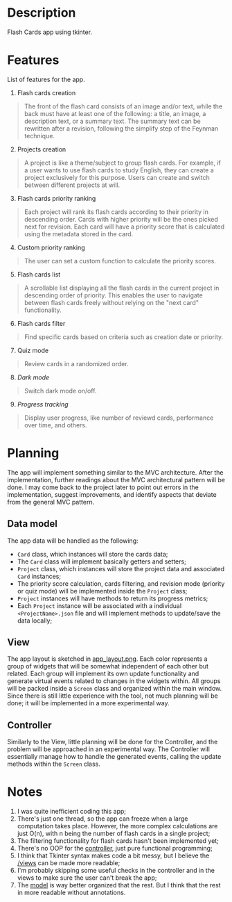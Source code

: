 # Description
Flash Cards app using tkinter.

# Features
List of features for the app.

1. Flash cards creation

> The front of the flash card consists of an image and/or text, while the back must have at least one of the following: a title, an image, a description text, or a summary text. The summary text can be rewritten after a revision, following the simplify step of the Feynman technique.

2. Projects creation

> A project is like a theme/subject to group flash cards. For example, if a user wants to use flash cards to study English, they can create a project exclusively for this purpose. Users can create and switch between different projects at will.

3. Flash cards priority ranking

> Each project will rank its flash cards according to their priority in descending order. Cards with higher priority will be the ones picked next for revision. Each card will have a priority score that is calculated using the metadata stored in the card.

4. Custom priority ranking

> The user can set a custom function to calculate the priority scores.

5. Flash cards list

> A scrollable list displaying all the flash cards in the current project in descending order of priority. This enables the user to navigate between flash cards freely without relying on the "next card" functionality.

6. Flash cards filter

> Find specific cards based on criteria such as creation date or priority.

7. Quiz mode

> Review cards in a randomized order.

8. _Dark mode_

> Switch dark mode on/off.

9. _Progress tracking_

> Display user progress, like number of reviewd cards, performance over time, and others.

# Planning
The app will implement something similar to the MVC architecture. After the implementation, further readings about the MVC architectural pattern will be done. I may come back to the project later to point out errors in the implementation, suggest improvements, and identify aspects that deviate from the general MVC pattern.

## Data model
The app data will be handled as the following:
- `Card` class, which instances will store the cards data;
- The `Card` class will implement basically getters and setters;
- `Project` class, which instances will store the project data and associated `Card` instances;
- The priority score calculation, cards filtering, and revision mode (priority or quiz mode) will be implemented inside the `Project` class;
- `Project` instances will have methods to return its progress metrics;
- Each `Project` instance will be associated with a individual `<ProjectName>.json` file and will implement methods to update/save the data locally;

## View
The app layout is sketched in [app_layout.png](./app_layout.png). Each color represents a group of widgets that will be somewhat independent of each other but related. Each group will implement its own update functionality and generate virtual events related to changes in the widgets within. All groups will be packed inside a `Screen` class and organized within the main window. Since there is still little experience with the tool, not much planning will be done; it will be implemented in a more experimental way.

## Controller
Similarly to the View, little planning will be done for the Controller, and the problem will be approached in an experimental way. The Controller will essentially manage how to handle the generated events, calling the update methods within the `Screen` class.

# Notes
1. I was quite inefficient coding this app;
2. There's just one thread, so the app can freeze when a large computation takes place. However, the more complex calculations are just O(n), with n being the number of flash cards in a single project;
3. The filtering functionality for flash cards hasn't been implemented yet;
4. There's no OOP for the [controller](./main.py), just pure functional programming;
5. I think that Tkinter syntax makes code a bit messy, but I believe the [/views](./views/) can be made more readable;
6. I'm probably skipping some useful checks in the controller and in the views to make sure the user can't break the app;
7. The [model](./model.py) is way better organized that the rest. But I think that the rest in more readable without annotations.
